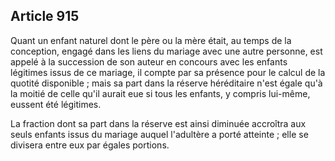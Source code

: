 Article 915
----
Quant un enfant naturel dont le père ou la mère était, au temps de la
conception, engagé dans les liens du mariage avec une autre personne, est appelé
à la succession de son auteur en concours avec les enfants légitimes issus de ce
mariage, il compte par sa présence pour le calcul de la quotité disponible ;
mais sa part dans la réserve héréditaire n'est égale qu'à la moitié de celle
qu'il aurait eue si tous les enfants, y compris lui-même, eussent été légitimes.

La fraction dont sa part dans la réserve est ainsi diminuée accroîtra aux seuls
enfants issus du mariage auquel l'adultère a porté atteinte ; elle se divisera
entre eux par égales portions.

